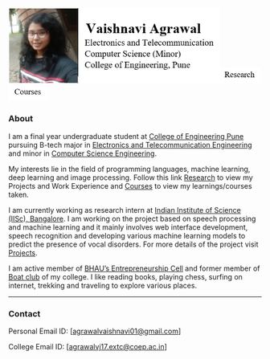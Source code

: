 
<a href="/index.html"><img src="header_final.PNG" height="150"/></a><a href="/research.html"><img src = "Research_tab.PNG" width="80"></a>
<a href="/courses.html"><img src = "Courses_tab.PNG" width="80"></a>


### __About__

I am a final year undergraduate student at [College of Engineering Pune](https://www.coep.org.in/) pursuing B-tech major in [Electronics and Telecommunication Engineering](https://www.coep.org.in/departments/entc) and minor in [Computer Science Engineering](https://www.coep.org.in/departments/computerit).

My interests lie in the field of programming languages, machine learning, deep learning and image processing. Follow this link [Research](https://a-vaishnavi-1010.github.io/vaishnavi.github.io/research) to view my Projects and Work Experience and [Courses](https://a-vaishnavi-1010.github.io/vaishnavi.github.io/courses) to view my learnings/courses taken.

I am currently working as research intern at [Indian Institute of Science (IISc), Bangalore](https://www.iisc.ac.in/). I am working on the project based on speech processing and machine learning and it mainly involves web interface development, speech recognition and developing various machine learning models to predict the presence of vocal disorders. For more details of the project visit [Projects](https://a-vaishnavi-1010.github.io/vaishnavi.github.io/research).

I am active member of [BHAU’s Entrepreneurship Cell](https://www.coep.org.in/clubs/ed-cell) and former member of [Boat club](https://www.coep.org.in/clubs/boat_club) of my college. I like reading books, playing chess, surfing on internet, trekking and traveling to explore various places.




<hr tyle="border:1px solid gray">

### __Contact__

Personal Email ID: [agrawalvaishnavi01@gmail.com]

College Email ID: [agrawalvj17.extc@coep.ac.in]
